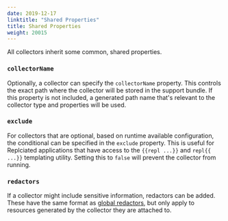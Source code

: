 ```yaml
---
date: 2019-12-17
linktitle: "Shared Properties"
title: Shared Properties
weight: 20015
---
```


All collectors inherit some common, shared properties.

### `collectorName`

Optionally, a collector can specify the `collectorName` property. This controls the exact path where the collector will be stored in the support bundle. If this property is not included, a generated path name that's relevant to the collector type and properties will be used.

### `exclude`

For collectors that are optional, based on runtime available configuration, the conditional can be specified in the `exclude` property. This is useful for Replciated applications that have access to the `{{repl ...}}` and `repl{{ ...}}` templating utility. Setting this to `false` will prevent the collector from running.

### `redactors`

If a collector might include sensitive information, redactors can be added. These have the same format as [global redactors](../redactors/overview), but only apply to resources generated by the collector they are attached to.